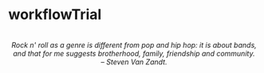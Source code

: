 # workflowTrial
<!-- QUOTE:START -->
<p align="center"><br><i>Rock n' roll as a genre is different from pop and hip hop: it is about bands, and that for me suggests brotherhood, family, friendship and community.</i><br><i>– Steven Van Zandt.</i><br></p>
<!-- QUOTE:END -->

